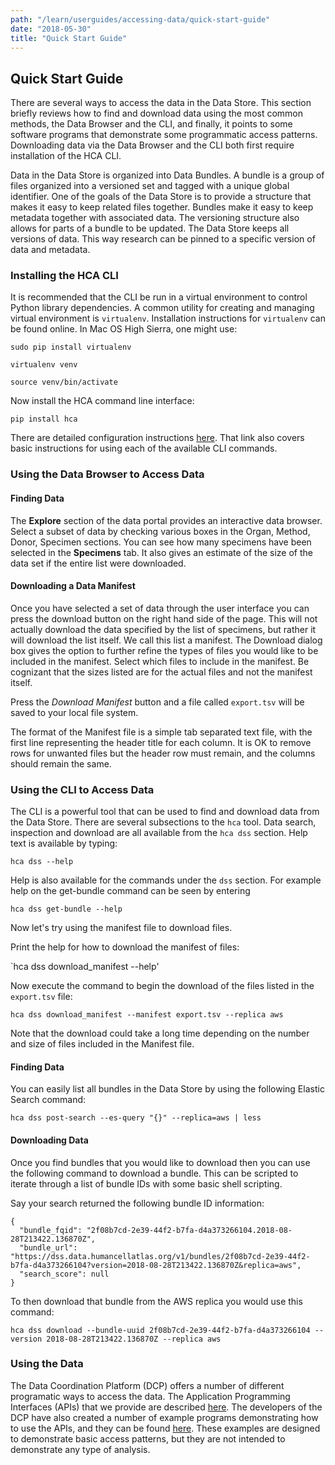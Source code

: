```yaml
---
path: "/learn/userguides/accessing-data/quick-start-guide"
date: "2018-05-30"
title: "Quick Start Guide"
---
```



## Quick Start Guide
There are several ways to access the data in the Data Store. This section briefly reviews how to find and download data using the most common methods, the Data Browser and the CLI, and finally, it points to some software programs that demonstrate some programmatic access patterns. Downloading data via the Data Browser and the CLI both first require installation of the HCA CLI.

Data in the Data Store is organized into Data Bundles. A bundle is a group of files organized into a versioned set and tagged with a unique global identifier. One of the goals of the Data Store is to provide a structure that makes it easy to keep related files together. Bundles make it easy to keep metadata together with associated data. The versioning structure also allows for parts of a bundle to be updated. The Data Store keeps all versions of data. This way research can be pinned to a specific version of data and metadata.

### Installing the HCA CLI
It is recommended that the CLI be run in a virtual environment to control Python library dependencies. A common utility for creating and managing virtual environment is `virtualenv`. Installation instructions for `virtualenv` can be found online. In Mac OS High Sierra, one might use:

`sudo pip install virtualenv`

`virtualenv venv`

`source venv/bin/activate`

Now install the HCA command line interface:

`pip install hca`

There are detailed configuration instructions [here](https://hca.readthedocs.io/en/latest/). That link also covers basic instructions for using each of the available CLI commands.

### Using the Data Browser to Access Data
#### Finding Data
The **Explore** section of the data portal provides an interactive data browser. Select a subset of data by checking various boxes in the Organ, Method, Donor, Specimen sections. You can see how many specimens have been selected in the **Specimens** tab. It also gives an estimate of the size of the data set if the entire list were downloaded.

#### Downloading a Data Manifest
Once you have selected a set of data through the user interface you can press the download button on the right hand side of the page. This will not actually download the data specified by the list of specimens, but rather it will download the list itself. We call this list a manifest. The Download dialog box gives the option to further refine the types of files you would like to be included in the manifest. Select which files to include in the manifest. Be cognizant that the sizes listed are for the actual files and not the manifest itself. 

Press the _Download Manifest_ button and a file called `export.tsv` will be saved to your local file system.

The format of the Manifest file is a simple tab separated text file, with the first line representing the header title for each column. It is OK to remove rows for unwanted files but the header row must remain, and the columns should remain the same.

### Using the CLI to Access Data
The CLI is a powerful tool that can be used to find and download data from the Data Store. There are several subsections to the `hca` tool. Data search, inspection and download are all available from the `hca dss` section. Help text is available by typing:

`hca dss --help`

Help is also available for the commands under the `dss` section. For example help on the get-bundle command can be seen by entering

`hca dss get-bundle --help`

Now let's try using the manifest file to download files. 

Print the help for how to download the manifest of files:

`hca dss download_manifest --help'

Now execute the command to begin the download of the files listed in the `export.tsv` file:

`hca dss download_manifest --manifest export.tsv --replica aws`

Note that the download could take a long time depending on the number and size of files included in the Manifest file.

#### Finding Data
You can easily list all bundles in the Data Store by using the following Elastic Search command:

    hca dss post-search --es-query "{}" --replica=aws | less
    

#### Downloading Data
Once you find bundles that you would like to download then you can use the following command to download a bundle. This can be scripted to iterate through a list of bundle IDs with some basic shell scripting.

Say your search returned the following bundle ID information:

    {
      "bundle_fqid": "2f08b7cd-2e39-44f2-b7fa-d4a373266104.2018-08-28T213422.136870Z",
      "bundle_url": "https://dss.data.humancellatlas.org/v1/bundles/2f08b7cd-2e39-44f2-b7fa-d4a373266104?version=2018-08-28T213422.136870Z&replica=aws",
      "search_score": null
    }

To then download that bundle from the AWS replica you would use this command:

    hca dss download --bundle-uuid 2f08b7cd-2e39-44f2-b7fa-d4a373266104 --version 2018-08-28T213422.136870Z --replica aws

### Using the Data
The Data Coordination Platform (DCP) offers a number of different programatic ways to access the data. The Application Programming Interfaces (APIs) that we provide are described [here](https://dev.data.humancellatlas.org/develop/api-documentation/data-store-consumer-api). The developers of the DCP have also created a number of example programs demonstrating how to use the APIs, and they can be found [here](https://dev.data.humancellatlas.org/develop/development-guides/consumer-vignettes). These examples are designed to demonstrate basic access patterns, but they  are not intended to demonstrate any type of analysis.
